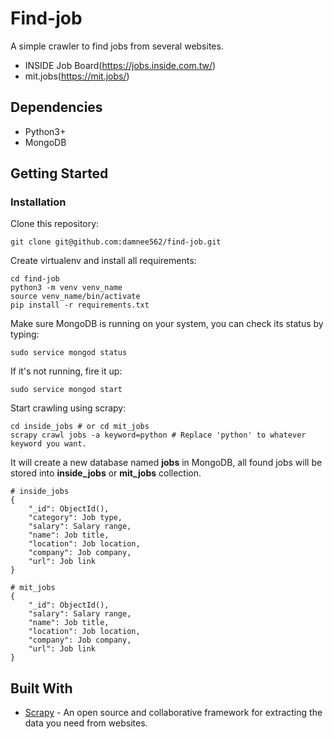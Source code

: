 # Find-job
A simple crawler to find jobs from several websites.
* INSIDE Job Board(https://jobs.inside.com.tw/)
* mit.jobs(https://mit.jobs/)

## Dependencies
* Python3+
* MongoDB

## Getting Started
### Installation
Clone this repository:

    git clone git@github.com:damnee562/find-job.git

Create virtualenv and install all requirements:

    cd find-job
    python3 -m venv venv_name
    source venv_name/bin/activate
    pip install -r requirements.txt

Make sure MongoDB is running on your system, you can check its status by typing:

    sudo service mongod status

If it's not running, fire it up:

    sudo service mongod start

Start crawling using scrapy:

    cd inside_jobs # or cd mit_jobs
    scrapy crawl jobs -a keyword=python # Replace 'python' to whatever keyword you want.

It will create a new database named **jobs** in MongoDB, all found jobs will be stored into **inside_jobs** or **mit_jobs** collection.

    # inside_jobs
    {
        "_id": ObjectId(),
        "category": Job type,
        "salary": Salary range,
        "name": Job title,
        "location": Job location,
        "company": Job company,
        "url": Job link
    }
    
    # mit_jobs
    {
        "_id": ObjectId(),
        "salary": Salary range,
        "name": Job title,
        "location": Job location,
        "company": Job company,
        "url": Job link
    }

## Built With
* [Scrapy](https://scrapy.org/) - An open source and collaborative framework for extracting the data you need from websites.
